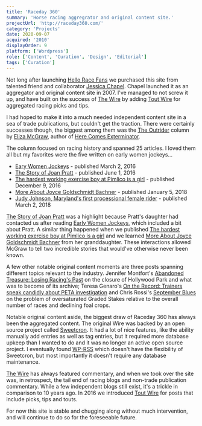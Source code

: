 ```yaml
---
title: 'Raceday 360'
summary: 'Horse racing aggregrator and original content site.'
projectUrl: 'http://raceday360.com/'
category: 'Projects'
date: 2020-09-07
acquired: '2010'
displayOrder: 9
platform: ['Wordpress']
role: ['Content', 'Curation', 'Design', 'Editorial']
tags: ['Curation']
---
```

Not long after launching [Hello Race Fans](/projects/hello-race-fans/) we purchased this site from talented friend and collaborator [Jessica Chapel](http://jessicachapel.com). Chapel launched it as an aggregator and original content site in 2007. I've managed to not screw it up, and have built on the success of [The Wire](http://www.raceday360.com/the-wire/) by adding [Tout Wire](http://www.raceday360.com/tout-wire/) for aggregated racing picks and tips.

I had hoped to make it into a much needed independent content site in a sea of trade publications, but couldn't get the traction. There were certainly successes though, the biggest among them was the [The Outrider](http://www.raceday360.com/category/outrider/) column by [Eliza McGraw](https://www.elizamcgraw.com/), author of [Here Comes Exterminator](https://www.amazon.com/Here-Comes-Exterminator-Longshot-American/dp/1250065690).

The column focused on racing history and spanned 25 articles. I loved them all but my favorites were the five written on early women jockeys...

* [Eary Women Jockeys](http://www.raceday360.com/2016/03/02/early-women-jockeys/) - published March 2, 2016
* [The Story of Joan Pratt](http://www.raceday360.com/2016/06/01/the-story-of-joan-pratt/) - published June 1, 2016
* [The hardest working exercise boy at Pimlico is a girl](http://www.raceday360.com/2016/12/09/the-hardest-working-exercise-boy-at-pimlico-is-a-girl/) - published December 9, 2016
* [More About Joyce Goldschmidt Bachner](http://www.raceday360.com/2018/01/05/more-about-joyce-goldschmidt-bachner/) - published January 5, 2018
* [Judy Johnson, Maryland's first processional female rider](http://www.raceday360.com/2018/03/02/judy-johnson-marylands-first-professional-female-rider/) - published March 2, 2018

[The Story of Joan Pratt](http://www.raceday360.com/2016/06/01/the-story-of-joan-pratt/) was a highlight because Pratt's daughter had contacted us after reading [Early Women Jockeys](http://www.raceday360.com/2016/03/02/early-women-jockeys/), which included a bit about Pratt. A similar thing happened when we published [The hardest working exercise boy at Pimlico is a girl](http://www.raceday360.com/2016/12/09/the-hardest-working-exercise-boy-at-pimlico-is-a-girl/) and we learned [More About Joyce Goldschmidt Bachner](http://www.raceday360.com/2018/01/05/more-about-joyce-goldschmidt-bachner/) from her granddaughter.  These interactions allowed McGraw to tell two incredible stories that would've otherwise never been known.

A few other notable original content moments are three posts spanning different topics relevant to the industry. Jennifer Montfort's [Abandoned Treasure: Losing Racing's Past](http://www.raceday360.com/2015/01/26/abandoned-treasure-losing-racings-past/) on the closure of Hollywood Park and what was to become of its archive; Teresa Genaro's [On the Record: Trainers speak candidly about PETA investigation](http://www.raceday360.com/2014/03/31/on-the-record-trainers-speak-candidly-about-peta-investigation/) and Chris Rossi's [September Blues](http://www.raceday360.com/2012/09/25/september-blues/) on the problem of oversaturated Graded Stakes relative to the overall number of races and declining foal crops.

Notable original content aside, the biggest draw of Raceday 360 has always been the aggregated content. The original Wire was backed by an open source project called [Sweetcron](https://github.com/yongfook/sweetcron). It had a lot of nice features, like the ability manually add entries as well as tag entries, but it required more database upkeep than I wanted to do and it was no longer an active open source project. I eventually found [WP-RSS](https://www.wprssaggregator.com/) which doesn't have the flexibility of Sweetcron, but most importantly it doesn't require any database maintenance.

[The Wire](http://www.raceday360.com/the-wire/) has always featured commentary, and when we took over the site was, in retrospect, the tail end of racing blogs and non-trade publication commentary. While a few independent blogs still exist, it's a trickle in comparison to 10 years ago. In 2016 we introduced [Tout Wire](http://www.raceday360.com/tout-wire/) for posts that include picks, tips and touts.

For now this site is stable and chugging along without much intervention, and will continue to do so for the foreseeable future.
